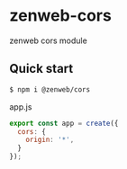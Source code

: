 # zenweb-cors
zenweb cors module

## Quick start

```bash
$ npm i @zenweb/cors
```

app.js
```js
export const app = create({
  cors: {
    origin: '*',
  }
});
```
